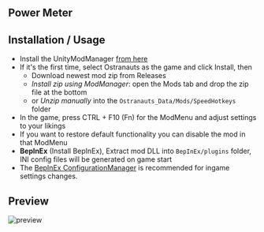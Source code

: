## Power Meter


## Installation / Usage
- Install the UnityModManager [from here](https://www.nexusmods.com/site/mods/21?tab=files)
- If it's the first time, select Ostranauts as the game and click Install, then
  - Download newest mod zip from Releases
  - *Install zip using ModManager*: open the Mods tab and drop the zip file at the bottom
  - or *Unzip manually* into the `Ostranauts_Data/Mods/SpeedHotkeys` folder
- In the game, press CTRL + F10 (Fn) for the ModMenu and adjust settings to your likings
- If you want to restore default functionality you can disable the mod in that ModMenu
- **BepInEx** (Install BepInEx), Extract mod DLL into `BepInEx/plugins` folder, INI config files will be generated on game start
- The [BepInEx ConfigurationManager](https://github.com/BepInEx/BepInEx.ConfigurationManager?tab=readme-ov-file#plugin--mod-configuration-manager-for-bepinex) is recommended for ingame settings changes.

## Preview
![preview](preview.png "Preview")
